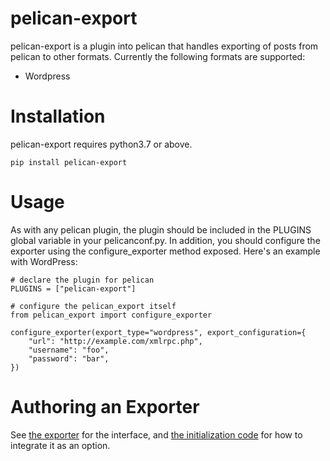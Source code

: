# pelican-export

pelican-export is a plugin into pelican that handles exporting of
posts from pelican to other formats. Currently the following formats
are supported:

* Wordpress

# Installation

pelican-export requires python3.7 or above.

    pip install pelican-export


# Usage

As with any pelican plugin, the plugin should be included in the PLUGINS global
variable in your pelicanconf.py. In addition, you should configure the exporter
using the configure_exporter method exposed. Here's an example with WordPress:

    # declare the plugin for pelican
    PLUGINS = ["pelican-export"]

    # configure the pelican_export itself
    from pelican_export import configure_exporter

    configure_exporter(export_type="wordpress", export_configuration={
        "url": "http://example.com/xmlrpc.php", 
        "username": "foo", 
        "password": "bar",
    })


# Authoring an Exporter

See [the exporter](./pelican_export/exporter.py) for the interface, and [the initialization code](./pelican_export/__init__.py) for how to integrate it as an option.